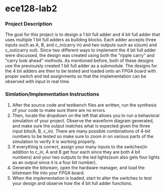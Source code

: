 # ece128-lab2

### Project Description
The goal for this project is to design a 1 bit full adder and 4 bit full adder that uses multiple 1 bit full adders as building blocks. Each adder accepts three inputs such as A, B, and c_in(carry in) and two outputs such as s(sum) and c_out(carry out). Since two different ways to implement the 4 bit full adder were discussed, the design was created using both the "ripple carry" and "carry look ahead" methods. As mentioned before, both of these designs use the previouisly created 1 bit full adder as a submodule. The designs for the 4 bit adders are then to be tested and loaded onto an FPGA board with proper switch and led assignments so that the implementation can be observed with input in real time.

### Simlation/Implementation Instructions

1. After the source code and testbench files are written, run the synthesis of your code to make sure there are no errors.
2. Then, locate the dropdown on the left that allows you to run a behavioral simulation of your project. Observe the waveform diagram generated, and make sure the output matches what is expected given the three input bits(A, B, c_in). There are many possible combinations of 4-bit numbers to be tested so make sure to zoom in on various parts of the simulation to verify it is working properly.
3. If everything is correct, assign your many inputs to the switches(in addition to c_in, A and B get four each since they are both 4 bit numbers) and your two outputs to the led lights(sum also gets four lights as an output since it is a four bit number).
4. Generate the bitsream, open the hardware manager, and load the bitstream file into your FPGA board.
5. When the implementation is loaded, start to alter the switches to test your design and observe how the 4 bit full adder functions.
